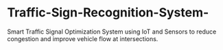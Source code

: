 # Traffic-Sign-Recognition-System-
Smart Traffic Signal Optimization System using IoT and Sensors to reduce congestion and improve vehicle flow at intersections.
